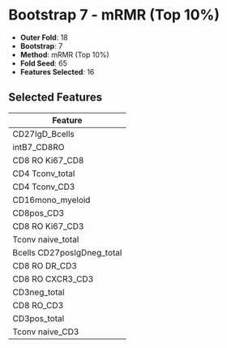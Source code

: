 # Bootstrap 7 - mRMR (Top 10%)

- **Outer Fold**: 18
- **Bootstrap**: 7
- **Method**: mRMR (Top 10%)
- **Fold Seed**: 65
- **Features Selected**: 16

## Selected Features

| Feature |
|---------|
| CD27IgD_Bcells |
| intB7_CD8RO |
| CD8 RO Ki67_CD8 |
| CD4 Tconv_total |
| CD4 Tconv_CD3 |
| CD16mono_myeloid |
| CD8pos_CD3 |
| CD8  RO Ki67_CD3 |
| Tconv naive_total |
| Bcells CD27posIgDneg_total |
| CD8 RO DR_CD3 |
| CD8 RO CXCR3_CD3 |
| CD3neg_total |
| CD8 RO_CD3 |
| CD3pos_total |
| Tconv naive_CD3 |
